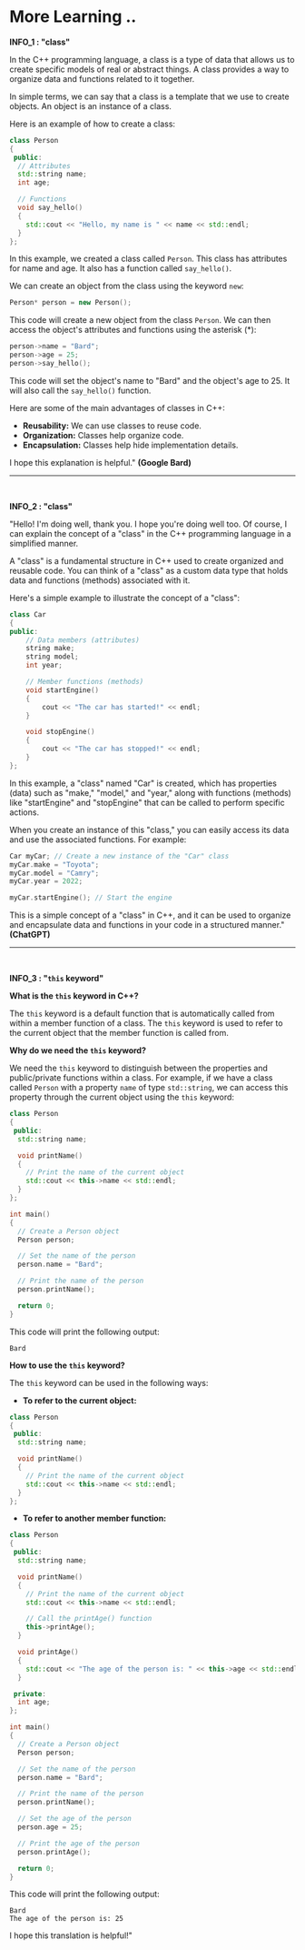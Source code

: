 # More Learning ..

**INFO_1 : "class"**

In the C++ programming language, a class is a type of data that allows us to create specific models of real or abstract things. A class provides a way to organize data and functions related to it together.

In simple terms, we can say that a class is a template that we use to create objects. An object is an instance of a class.

Here is an example of how to create a class:

```c++
class Person
{
 public:
  // Attributes
  std::string name;
  int age;

  // Functions
  void say_hello()
  {
    std::cout << "Hello, my name is " << name << std::endl;
  }
};
```

In this example, we created a class called `Person`. This class has attributes for name and age. It also has a function called `say_hello()`.

We can create an object from the class using the keyword `new`:

```c++
Person* person = new Person();
```

This code will create a new object from the class `Person`. We can then access the object's attributes and functions using the asterisk (\*):

```c++
person->name = "Bard";
person->age = 25;
person->say_hello();
```

This code will set the object's name to "Bard" and the object's age to 25. It will also call the `say_hello()` function.

Here are some of the main advantages of classes in C++:

- **Reusability:** We can use classes to reuse code.
- **Organization:** Classes help organize code.
- **Encapsulation:** Classes help hide implementation details.

I hope this explanation is helpful." **(Google Bard)**

---

<br>

**INFO_2 : "class"**

"Hello! I'm doing well, thank you. I hope you're doing well too. Of course, I can explain the concept of a "class" in the C++ programming language in a simplified manner.

A "class" is a fundamental structure in C++ used to create organized and reusable code. You can think of a "class" as a custom data type that holds data and functions (methods) associated with it.

Here's a simple example to illustrate the concept of a "class":

```cpp
class Car
{
public:
    // Data members (attributes)
    string make;
    string model;
    int year;

    // Member functions (methods)
    void startEngine()
    {
        cout << "The car has started!" << endl;
    }

    void stopEngine()
    {
        cout << "The car has stopped!" << endl;
    }
};
```

In this example, a "class" named "Car" is created, which has properties (data) such as "make," "model," and "year," along with functions (methods) like "startEngine" and "stopEngine" that can be called to perform specific actions.

When you create an instance of this "class," you can easily access its data and use the associated functions. For example:

```cpp
Car myCar; // Create a new instance of the "Car" class
myCar.make = "Toyota";
myCar.model = "Camry";
myCar.year = 2022;

myCar.startEngine(); // Start the engine
```

This is a simple concept of a "class" in C++, and it can be used to organize and encapsulate data and functions in your code in a structured manner." **(ChatGPT)**

---

<br>

**INFO_3 : "`this` keyword"**

**What is the `this` keyword in C++?**

The `this` keyword is a default function that is automatically called from within a member function of a class. The `this` keyword is used to refer to the current object that the member function is called from.

**Why do we need the `this` keyword?**

We need the `this` keyword to distinguish between the properties and public/private functions within a class. For example, if we have a class called `Person` with a property `name` of type `std::string`, we can access this property through the current object using the `this` keyword:

```c++
class Person
{
 public:
  std::string name;

  void printName()
  {
    // Print the name of the current object
    std::cout << this->name << std::endl;
  }
};

int main()
{
  // Create a Person object
  Person person;

  // Set the name of the person
  person.name = "Bard";

  // Print the name of the person
  person.printName();

  return 0;
}
```

This code will print the following output:

```
Bard
```

**How to use the `this` keyword?**

The `this` keyword can be used in the following ways:

* **To refer to the current object:**

```c++
class Person
{
 public:
  std::string name;

  void printName()
  {
    // Print the name of the current object
    std::cout << this->name << std::endl;
  }
};
```

* **To refer to another member function:**

```c++
class Person
{
 public:
  std::string name;

  void printName()
  {
    // Print the name of the current object
    std::cout << this->name << std::endl;

    // Call the printAge() function
    this->printAge();
  }

  void printAge()
  {
    std::cout << "The age of the person is: " << this->age << std::endl;
  }

 private:
  int age;
};

int main()
{
  // Create a Person object
  Person person;

  // Set the name of the person
  person.name = "Bard";

  // Print the name of the person
  person.printName();

  // Set the age of the person
  person.age = 25;

  // Print the age of the person
  person.printAge();

  return 0;
}
```

This code will print the following output:

```
Bard
The age of the person is: 25
```

I hope this translation is helpful!"